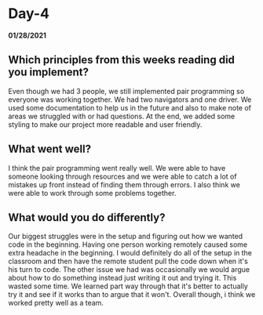 # Day-4
__01/28/2021__

## Which principles from this weeks reading did you implement?

Even though we had 3 people, we still implemented pair programming so everyone was working together. We had two navigators and one driver. We used some documentation to help us in the future and also to make note of areas we struggled with or had questions. At the end, we added some styling to make our project more readable and user friendly.

## What went well?

I think the pair programming went really well. We were able to have someone looking through resources and we were able to catch a lot of mistakes up front instead of finding them through errors. I also think we were able to work through some problems together.

## What would you do differently?

Our biggest struggles were in the setup and figuring out how we wanted code in the beginning. Having one person working remotely caused some extra headache in the beginning. I would definitely do all of the setup in the classroom and then have the remote student pull the code down when it's his turn to code. The other issue we had was occasionally we would argue about how to do something instead just writing it out and trying it. This wasted some time. We learned part way through that it's better to actually try it and see if it works than to argue that it won't. Overall though, i think we worked pretty well as a team.